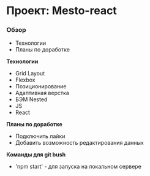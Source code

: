 # Проект: Mesto-react

### Обзор
* Технологии
* Планы по доработке

**Технологии**
* Grid Layout
* Flexbox
* Позиционирование
* Адаптивная верстка
* БЭМ Nested
* JS
* React

**Планы по доработке**
* Подключить лайки
* Добавить возможность редактирования данных

**Команды для git bush**
* 'npm start' - для запуска на локальном сервере

